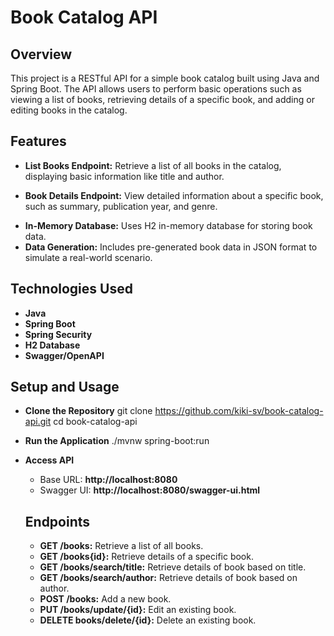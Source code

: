 # Book Catalog API

## Overview
This project is a RESTful API for a simple book catalog built using Java and Spring Boot. The API allows users to perform basic operations such as viewing a list of books, retrieving details of a specific book, and adding or editing books in the catalog.

## Features
- **List Books Endpoint:** Retrieve a list of all books in the catalog, displaying basic information like title and author.
* **Book Details Endpoint:** View detailed information about a specific book, such as summary, publication year, and genre.
+ **In-Memory Database:** Uses H2 in-memory database for storing book data.
+ **Data Generation:** Includes pre-generated book data in JSON format to simulate a real-world scenario.

## Technologies Used
- **Java**
- **Spring Boot**
- **Spring Security**
- **H2 Database**
- **Swagger/OpenAPI**

## Setup and Usage
- **Clone the Repository**
      git clone https://github.com/kiki-sv/book-catalog-api.git
      cd book-catalog-api
- **Run the Application**
      ./mvnw spring-boot:run
- **Access API**
     - Base URL: **http://localhost:8080**
     - Swagger UI: **http://localhost:8080/swagger-ui.html**

  ## Endpoints
  - **GET /books:** Retrieve a list of all books.
  - **GET /books{id}:** Retrieve details of a specific book.
  - **GET /books/search/title:** Retrieve details of book based on title.
  - **GET /books/search/author:** Retrieve details of book based on author.
  - **POST /books:** Add a new book.
  - **PUT /books/update/{id}:** Edit an existing book.
  - **DELETE books/delete/{id}:** Delete an existing book.
